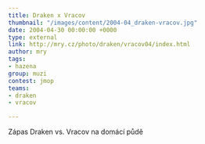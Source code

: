 ```yaml
---
title: Draken x Vracov
thumbnail: "/images/content/2004-04_draken-vracov.jpg"
date: 2004-04-30 00:00:00 +0000
type: external
link: http://mry.cz/photo/draken/vracov04/index.html
author: mry
tags:
- hazena
group: muzi
contest: jmop
teams:
- draken
- vracov

---
```

Zápas Draken vs. Vracov na domácí půdě
